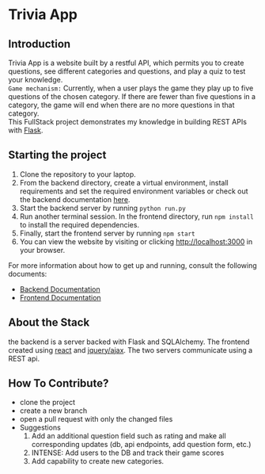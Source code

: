 # Trivia App

## Introduction

Trivia App is a website built by a restful API, which permits you to create questions, see different categories and questions, and play a quiz to test your knowledge.<br>
`Game mechanism:` Currently, when a user plays the game they play up to five questions of the chosen category. If there are fewer than five questions in a category, the game will end when there are no more questions in that category.<br>
This FullStack project demonstrates my knowledge in building REST APIs with [Flask](https://flask.palletsprojects.com/en/2.0.x/).

## Starting the project

1. Clone the repository to your laptop.
2. From the backend directory, create a virtual environment, install requirements and set the required environment variables or check out the backend documentation [here]([backend/README.md](https://github.com/younesaitmha/trivia-app/blob/main/backend)).
3. Start the backend server by running ``` python run.py ```
4. Run another terminal session. In the frontend directory, run ``` npm install ``` to install the required dependencies.
5. Finally, start the frontend server by running ``` npm start ```
6. You can view the website by visiting or clicking [http://localhost:3000](http://localhost:3000) in your browser.

For more information about how to get up and running, consult the following documents:

- [Backend Documentation](https://github.com/younesaitmha/trivia-app/blob/main/backend)
- [Frontend Documentation](https://github.com/younesaitmha/trivia-app/blob/main/frontend)

## About the Stack

the backend is a server backed with Flask and SQLAlchemy. The frontend created using [react](https://reactjs.org/) and [jquery/ajax](https://api.jquery.com/category/ajax/). The two servers communicate using a REST api.

## How To Contribute?

- clone the project
- create a new branch
- open a pull request with only the changed files
- Suggestions
    1. Add an additional question field such as rating and make all corresponding updates (db, api endpoints, add question form, etc.)
    2. INTENSE: Add users to the DB and track their game scores
    3. Add capability to create new categories.
